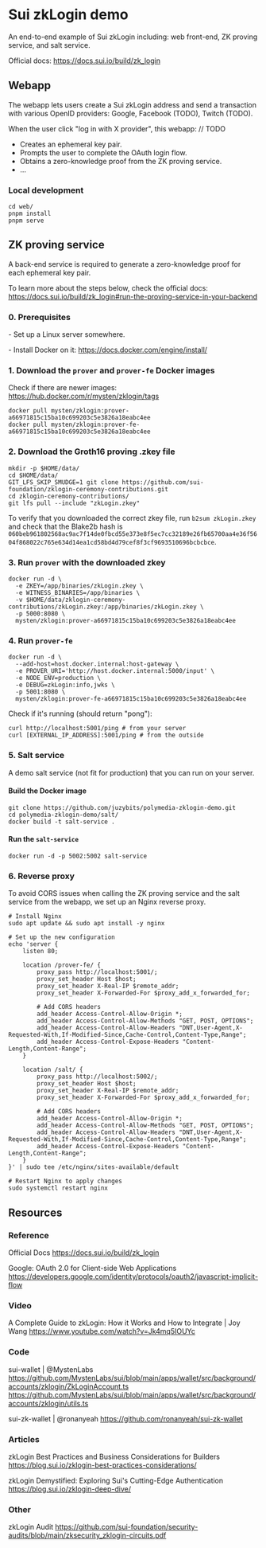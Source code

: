# Sui zkLogin demo

An end-to-end example of Sui zkLogin including: web front-end, ZK proving service, and salt service.

Official docs: https://docs.sui.io/build/zk_login

## Webapp

The webapp lets users create a Sui zkLogin address and send a transaction with various OpenID providers: Google, Facebook (TODO), Twitch (TODO).

When the user click "log in with X provider", this webapp: // TODO
- Creates an ephemeral key pair.
- Prompts the user to complete the OAuth login flow.
- Obtains a zero-knowledge proof from the ZK proving service.
- ...

### Local development

```
cd web/
pnpm install
pnpm serve
```

## ZK proving service

A back-end service is required to generate a zero-knowledge proof for each ephemeral key pair.

To learn more about the steps below, check the official docs: https://docs.sui.io/build/zk_login#run-the-proving-service-in-your-backend

### 0. Prerequisites
\- Set up a Linux server somewhere.

\- Install Docker on it: https://docs.docker.com/engine/install/

### 1. Download the `prover` and `prover-fe` Docker images
Check if there are newer images: https://hub.docker.com/r/mysten/zklogin/tags
```
docker pull mysten/zklogin:prover-a66971815c15ba10c699203c5e3826a18eabc4ee
docker pull mysten/zklogin:prover-fe-a66971815c15ba10c699203c5e3826a18eabc4ee
```

### 2. Download the Groth16 proving .zkey file
```
mkdir -p $HOME/data/
cd $HOME/data/
GIT_LFS_SKIP_SMUDGE=1 git clone https://github.com/sui-foundation/zklogin-ceremony-contributions.git
cd zklogin-ceremony-contributions/
git lfs pull --include "zkLogin.zkey"
```
To verify that you downloaded the correct zkey file, run `b2sum zkLogin.zkey` and check that the Blake2b hash is `060beb961802568ac9ac7f14de0fbcd55e373e8f5ec7cc32189e26fb65700aa4e36f5604f868022c765e634d14ea1cd58bd4d79cef8f3cf9693510696bcbcbce`.

### 3. Run `prover` with the downloaded zkey
```
docker run -d \
  -e ZKEY=/app/binaries/zkLogin.zkey \
  -e WITNESS_BINARIES=/app/binaries \
  -v $HOME/data/zklogin-ceremony-contributions/zkLogin.zkey:/app/binaries/zkLogin.zkey \
  -p 5000:8080 \
  mysten/zklogin:prover-a66971815c15ba10c699203c5e3826a18eabc4ee
```

### 4. Run `prover-fe`
```
docker run -d \
  --add-host=host.docker.internal:host-gateway \
  -e PROVER_URI='http://host.docker.internal:5000/input' \
  -e NODE_ENV=production \
  -e DEBUG=zkLogin:info,jwks \
  -p 5001:8080 \
  mysten/zklogin:prover-fe-a66971815c15ba10c699203c5e3826a18eabc4ee
```
Check if it's running (should return "pong"):
```
curl http://localhost:5001/ping # from your server
curl [EXTERNAL_IP_ADDRESS]:5001/ping # from the outside
```

### 5. Salt service

A demo salt service (not fit for production) that you can run on your server.

#### Build the Docker image
```
git clone https://github.com/juzybits/polymedia-zklogin-demo.git
cd polymedia-zklogin-demo/salt/
docker build -t salt-service .
```

#### Run the `salt-service`
```
docker run -d -p 5002:5002 salt-service
```

### 6. Reverse proxy

To avoid CORS issues when calling the ZK proving service and the salt service from the webapp,
we set up an Nginx reverse proxy.

```
# Install Nginx
sudo apt update && sudo apt install -y nginx

# Set up the new configuration
echo 'server {
    listen 80;

    location /prover-fe/ {
        proxy_pass http://localhost:5001/;
        proxy_set_header Host $host;
        proxy_set_header X-Real-IP $remote_addr;
        proxy_set_header X-Forwarded-For $proxy_add_x_forwarded_for;

        # Add CORS headers
        add_header Access-Control-Allow-Origin *;
        add_header Access-Control-Allow-Methods "GET, POST, OPTIONS";
        add_header Access-Control-Allow-Headers "DNT,User-Agent,X-Requested-With,If-Modified-Since,Cache-Control,Content-Type,Range";
        add_header Access-Control-Expose-Headers "Content-Length,Content-Range";
    }

    location /salt/ {
        proxy_pass http://localhost:5002/;
        proxy_set_header Host $host;
        proxy_set_header X-Real-IP $remote_addr;
        proxy_set_header X-Forwarded-For $proxy_add_x_forwarded_for;

        # Add CORS headers
        add_header Access-Control-Allow-Origin *;
        add_header Access-Control-Allow-Methods "GET, POST, OPTIONS";
        add_header Access-Control-Allow-Headers "DNT,User-Agent,X-Requested-With,If-Modified-Since,Cache-Control,Content-Type,Range";
        add_header Access-Control-Expose-Headers "Content-Length,Content-Range";
    }
}' | sudo tee /etc/nginx/sites-available/default

# Restart Nginx to apply changes
sudo systemctl restart nginx
```

## Resources

### Reference

Official Docs
https://docs.sui.io/build/zk_login

Google: OAuth 2.0 for Client-side Web Applications
https://developers.google.com/identity/protocols/oauth2/javascript-implicit-flow

### Video

A Complete Guide to zkLogin: How it Works and How to Integrate | Joy Wang
https://www.youtube.com/watch?v=Jk4mq5IOUYc

### Code

sui-wallet | @MystenLabs
https://github.com/MystenLabs/sui/blob/main/apps/wallet/src/background/accounts/zklogin/ZkLoginAccount.ts
https://github.com/MystenLabs/sui/blob/main/apps/wallet/src/background/accounts/zklogin/utils.ts

sui-zk-wallet | @ronanyeah
https://github.com/ronanyeah/sui-zk-wallet

### Articles

zkLogin Best Practices and Business Considerations for Builders
https://blog.sui.io/zklogin-best-practices-considerations/

zkLogin Demystified: Exploring Sui's Cutting-Edge Authentication
https://blog.sui.io/zklogin-deep-dive/

### Other
zkLogin Audit
https://github.com/sui-foundation/security-audits/blob/main/zksecurity_zklogin-circuits.pdf
